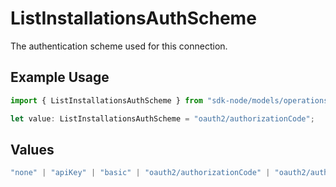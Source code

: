 # ListInstallationsAuthScheme

The authentication scheme used for this connection.

## Example Usage

```typescript
import { ListInstallationsAuthScheme } from "sdk-node/models/operations";

let value: ListInstallationsAuthScheme = "oauth2/authorizationCode";
```

## Values

```typescript
"none" | "apiKey" | "basic" | "oauth2/authorizationCode" | "oauth2/authorizationCodePKCE" | "oauth2/clientCredentials" | "oauth2/password"
```